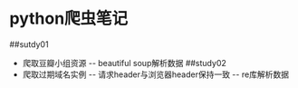 # python爬虫笔记
##sutdy01
- 爬取豆瓣小组资源
-- beautiful soup解析数据
##study02
- 爬取过期域名实例
-- 请求header与浏览器header保持一致
-- re库解析数据
##
